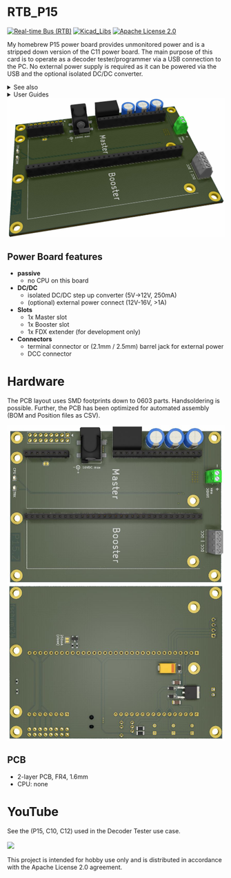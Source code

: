 # RTB_P15
[![Real-time Bus (RTB)](https://img.shields.io/badge/RTB_Project-FF6699)](https://www.rtb4dcc.de)
[![Kicad_Libs](https://img.shields.io/badge/Kicad_Libs-29C7FF)](https://github.com/git4dcc/RTB_SamacSys)
[![Apache License 2.0](https://img.shields.io/badge/license-Apache%20License%202.0-lightgray)](https://www.apache.org/licenses/LICENSE-2.0)

My homebrew P15 power board provides unmonitored power and is a stripped down version of the C11 power board. The main purpose of this card is to operate as a decoder tester/programmer via a USB connection to the PC. No external power supply is required as it can be powered via the USB and the optional isolated DC/DC converter.

<details>
<summary>See also</summary>

- [RTB_C10 - Master](https://github.com/git4dcc/RTB_C10)
- [RTB_C12 - Power](https://github.com/git4dcc/RTB_C12)

</details>

<details>
<summary>User Guides</summary>

- User Guide - DE
- [User Guide - EN](https://rtb4dcc.de/rtb_user_guide_en/)

</details>

<img src="supplemental/images/P15_main.JPG" width=900>

## Power Board features
- **passive**
  - no CPU on this board
- **DC/DC**
  - isolated DC/DC step up converter (5V->12V, 250mA)
  - (optional) external power connect (12V-16V, >1A)
- **Slots**
  - 1x Master slot
  - 1x Booster slot
  - 1x FDX extender (for development only)
- **Connectors**
  - terminal connector or (2.1mm / 2.5mm) barrel jack for external power
  - DCC connector

# Hardware
The PCB layout uses SMD footprints down to 0603 parts. Handsoldering is possible.
Further, the PCB has been optimized for automated assembly (BOM and Position files as CSV).

<img src="supplemental/images/P15_top.JPG" width=600>
<img src="supplemental/images/P15_btm.JPG" width=600>

## PCB
- 2-layer PCB, FR4, 1.6mm
- CPU: none

# YouTube
See the (P15, C10, C12) used in the Decoder Tester use case.<br><br>
[<img src="https://img.youtube.com/vi/n1b2I9GNrNY/0.jpg" width=260>](https://youtu.be/n1b2I9GNrNY)

This project is intended for hobby use only and is distributed in accordance with the Apache License 2.0 agreement.
